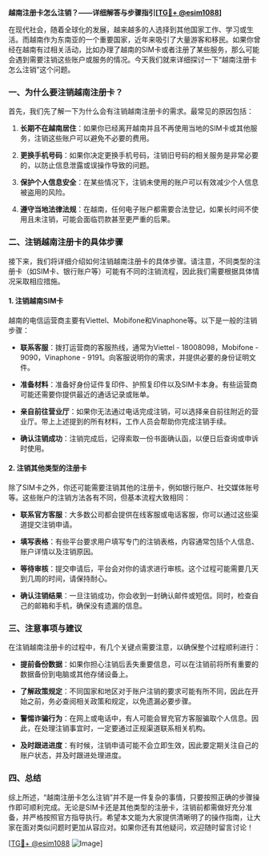 **越南注册卡怎么注销？——详细解答与步骤指引[[TG💪+ @esim1088](https://t.me/s/esim1088)]**

在现代社会，随着全球化的发展，越来越多的人选择到其他国家工作、学习或生活。而越南作为东南亚的一个重要国家，近年来吸引了大量游客和移民。如果你曾经在越南有过相关活动，比如办理了越南的SIM卡或者注册了某些服务，那么可能会遇到需要注销这些账户或服务的情况。今天我们就来详细探讨一下“越南注册卡怎么注销”这个问题。

### 一、为什么要注销越南注册卡？

首先，我们先了解一下为什么会有注销越南注册卡的需求。最常见的原因包括：

1. **长期不在越南居住**：如果你已经离开越南并且不再使用当地的SIM卡或其他服务，注销这些账户可以避免不必要的费用。
   
2. **更换手机号码**：如果你决定更换手机号码，注销旧号码的相关服务是非常必要的，以防止信息泄露或误操作导致的问题。

3. **保护个人信息安全**：在某些情况下，注销未使用的账户可以有效减少个人信息被盗用的风险。

4. **遵守当地法律法规**：在越南，任何电子账户都需要合法登记，如果长时间不使用且未注销，可能会面临罚款甚至更严重的后果。

### 二、注销越南注册卡的具体步骤

接下来，我们将详细介绍如何注销越南注册卡的具体步骤。请注意，不同类型的注册卡（如SIM卡、银行账户等）可能有不同的注销流程，因此我们需要根据具体情况采取相应措施。

#### 1. 注销越南SIM卡

越南的电信运营商主要有Viettel、Mobifone和Vinaphone等。以下是一般的注销步骤：

- **联系客服**：拨打运营商的客服热线，通常为Viettel - 18008098，Mobifone - 9090，Vinaphone - 9191。向客服说明你的需求，并提供必要的身份证明文件。
  
- **准备材料**：准备好身份证件复印件、护照复印件以及SIM卡本身。有些运营商可能还需要你提供最近的通话记录或账单。

- **亲自前往营业厅**：如果你无法通过电话完成注销，可以选择亲自前往附近的营业厅。带上上述提到的所有材料，工作人员会帮助你完成注销手续。

- **确认注销成功**：注销完成后，记得索取一份书面确认函，以便日后查询或申诉时使用。

#### 2. 注销其他类型的注册卡

除了SIM卡之外，你还可能需要注销其他的注册卡，例如银行账户、社交媒体账号等。这些账户的注销方法各有不同，但基本流程大致相同：

- **联系官方客服**：大多数公司都会提供在线客服或电话客服，你可以通过这些渠道提交注销申请。

- **填写表格**：有些平台要求用户填写专门的注销表格，内容通常包括个人信息、账户详情以及注销原因。

- **等待审核**：提交申请后，平台会对你的请求进行审核。这个过程可能需要几天到几周的时间，请保持耐心。

- **确认注销结果**：一旦注销成功，你会收到一封确认邮件或短信。同时，检查自己的邮箱和手机，确保没有遗漏的信息。

### 三、注意事项与建议

在注销越南注册卡的过程中，有几个关键点需要注意，以确保整个过程顺利进行：

- **提前备份数据**：如果你担心注销后丢失重要信息，可以在注销前将所有重要的数据备份到电脑或其他存储设备上。

- **了解政策规定**：不同国家和地区对于账户注销的要求可能有所不同，因此在开始之前，务必查阅相关政策和规定，以免遗漏必要步骤。

- **警惕诈骗行为**：在网上或电话中，有人可能会冒充官方客服骗取个人信息。因此，在处理注销事宜时，一定要通过正规渠道联系相关机构。

- **及时跟进进度**：有时候，注销申请可能不会立即生效，因此要定期关注自己的账户状态，并及时跟进处理进度。

### 四、总结

综上所述，“越南注册卡怎么注销”并不是一件复杂的事情，只要按照正确的步骤操作即可顺利完成。无论是SIM卡还是其他类型的注册卡，注销前都需做好充分准备，并严格按照官方指导执行。希望本文能为大家提供清晰明了的操作指南，让大家在面对类似问题时更加从容应对。如果你还有其他疑问，欢迎随时留言讨论！

[[TG💪+ @esim1088](https://t.me/s/esim1088) ![Image](https://i.postimg.cc/4NQfJmqS/Snipaste-2025-05-13-00-14-12.png)]